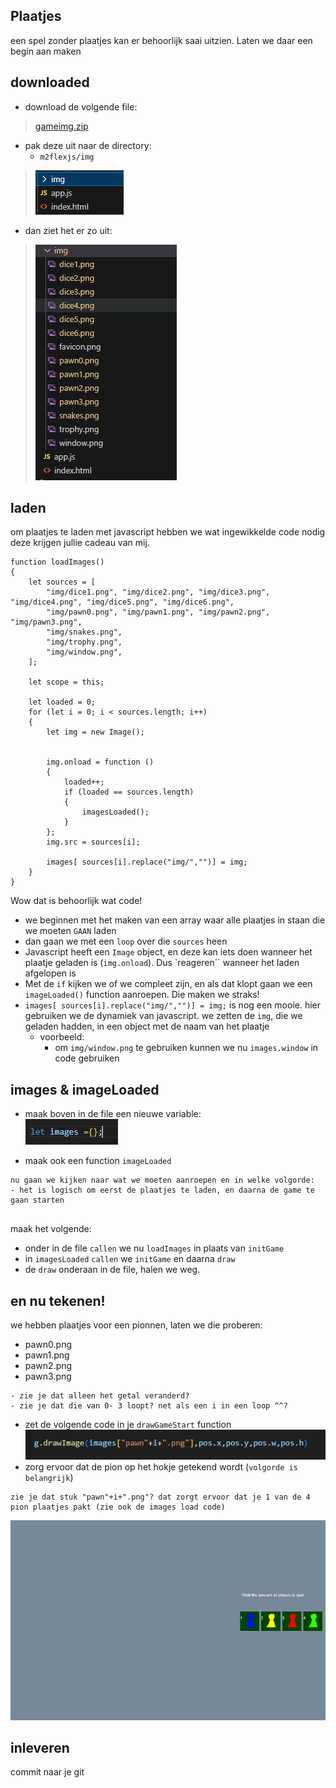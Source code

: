 ## Plaatjes

een spel zonder plaatjes kan er behoorlijk saai uitzien.
Laten we daar een begin aan maken

## downloaded 

- download de volgende file:  
> [gameimg.zip](./gameimg.zip)  
- pak deze uit naar de directory:
    - `m2flexjs/img`
> ![](img/directory.PNG)  
- dan ziet het er zo uit:
> ![](img/nauitpakken.PNG)  

## laden

om plaatjes te laden met javascript hebben we wat ingewikkelde code nodig
deze krijgen jullie cadeau van mij.

```
function loadImages()
{
    let sources = [
        "img/dice1.png", "img/dice2.png", "img/dice3.png", "img/dice4.png", "img/dice5.png", "img/dice6.png",
        "img/pawn0.png", "img/pawn1.png", "img/pawn2.png", "img/pawn3.png", 
        "img/snakes.png", 
        "img/trophy.png", 
        "img/window.png", 
    ];
    
    let scope = this;

    let loaded = 0;
    for (let i = 0; i < sources.length; i++)
    {
        let img = new Image();


        img.onload = function ()
        {
            loaded++;
            if (loaded == sources.length)
            {
                imagesLoaded();
            }
        };
        img.src = sources[i];

        images[ sources[i].replace("img/","")] = img;
    }
}

```

Wow dat is behoorlijk wat code!
- we beginnen met het maken van een array waar alle plaatjes in staan die we moeten `GAAN` laden
- dan gaan we met een `loop` over die `sources` heen
- Javascript heeft een `Image` object, en deze kan iets doen wanneer het plaatje geladen is (`img.onload`). Dus `reageren`` wanneer het laden afgelopen is
- Met de `if` kijken we of we compleet zijn, en als dat klopt gaan we een `imageLoaded()` function aanroepen. Die maken we straks!
- `images[ sources[i].replace("img/","")] = img;` is nog een mooie. hier gebruiken we de dynamiek van javascript. we zetten de `img`, die we geladen hadden, in een object met de naam van het plaatje
    - voorbeeld: 
        - om `img/window.png` te gebruiken kunnen we nu `images.window` in code gebruiken

## images & imageLoaded

- maak boven in de file een nieuwe variable:
</br>![](img/imagesvar.PNG)

- maak ook een function `imageLoaded`

```
nu gaan we kijken naar wat we moeten aanroepen en in welke volgorde:
- het is logisch om eerst de plaatjes te laden, en daarna de game te gaan starten


```

maak het volgende:
- onder in de file `callen` we nu `loadImages` in plaats van `initGame`
- in `imagesLoaded` `callen` we `initGame` en daarna `draw`
- de `draw` onderaan in de file, halen we weg.


## en nu tekenen!

we hebben plaatjes voor een pionnen, laten we die proberen:
- pawn0.png
- pawn1.png
- pawn2.png
- pawn3.png

```
- zie je dat alleen het getal veranderd?
- zie je dat die van 0- 3 loopt? net als een i in een loop ^^?
```

- zet de volgende code in je `drawGameStart` function
![](img/drawimage.PNG)
- zorg ervoor dat de pion op het hokje getekend wordt (`volgorde is belangrijk`)

```
zie je dat stuk "pawn"+i+".png"? dat zorgt ervoor dat je 1 van de 4 pion plaatjes pakt (zie ook de images load code)
```

![](img/imagesresult.PNG)
## inleveren

commit naar je git
